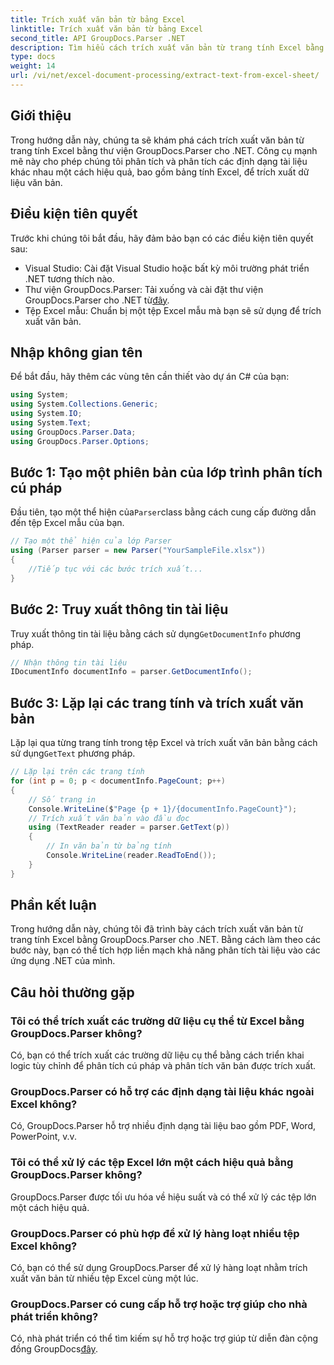 ```yaml
---
title: Trích xuất văn bản từ bảng Excel
linktitle: Trích xuất văn bản từ bảng Excel
second_title: API GroupDocs.Parser .NET
description: Tìm hiểu cách trích xuất văn bản từ trang tính Excel bằng GroupDocs.Parser cho .NET. Các bước đơn giản để trích xuất văn bản hiệu quả.
type: docs
weight: 14
url: /vi/net/excel-document-processing/extract-text-from-excel-sheet/
---
```

## Giới thiệu
Trong hướng dẫn này, chúng ta sẽ khám phá cách trích xuất văn bản từ trang tính Excel bằng thư viện GroupDocs.Parser cho .NET. Công cụ mạnh mẽ này cho phép chúng tôi phân tích và phân tích các định dạng tài liệu khác nhau một cách hiệu quả, bao gồm bảng tính Excel, để trích xuất dữ liệu văn bản.
## Điều kiện tiên quyết
Trước khi chúng tôi bắt đầu, hãy đảm bảo bạn có các điều kiện tiên quyết sau:
- Visual Studio: Cài đặt Visual Studio hoặc bất kỳ môi trường phát triển .NET tương thích nào.
-  Thư viện GroupDocs.Parser: Tải xuống và cài đặt thư viện GroupDocs.Parser cho .NET từ[đây](https://releases.groupdocs.com/parser/net/).
- Tệp Excel mẫu: Chuẩn bị một tệp Excel mẫu mà bạn sẽ sử dụng để trích xuất văn bản.

## Nhập không gian tên
Để bắt đầu, hãy thêm các vùng tên cần thiết vào dự án C# của bạn:
```csharp
using System;
using System.Collections.Generic;
using System.IO;
using System.Text;
using GroupDocs.Parser.Data;
using GroupDocs.Parser.Options;
```
## Bước 1: Tạo một phiên bản của lớp trình phân tích cú pháp
 Đầu tiên, tạo một thể hiện của`Parser`class bằng cách cung cấp đường dẫn đến tệp Excel mẫu của bạn.
```csharp
// Tạo một thể hiện của lớp Parser
using (Parser parser = new Parser("YourSampleFile.xlsx"))
{
    //Tiếp tục với các bước trích xuất...
}
```
## Bước 2: Truy xuất thông tin tài liệu
 Truy xuất thông tin tài liệu bằng cách sử dụng`GetDocumentInfo` phương pháp.
```csharp
// Nhận thông tin tài liệu
IDocumentInfo documentInfo = parser.GetDocumentInfo();
```
## Bước 3: Lặp lại các trang tính và trích xuất văn bản
 Lặp lại qua từng trang tính trong tệp Excel và trích xuất văn bản bằng cách sử dụng`GetText` phương pháp.
```csharp
// Lặp lại trên các trang tính
for (int p = 0; p < documentInfo.PageCount; p++)
{
    // Số trang in
    Console.WriteLine($"Page {p + 1}/{documentInfo.PageCount}");
    // Trích xuất văn bản vào đầu đọc
    using (TextReader reader = parser.GetText(p))
    {
        // In văn bản từ bảng tính
        Console.WriteLine(reader.ReadToEnd());
    }
}
```

## Phần kết luận
Trong hướng dẫn này, chúng tôi đã trình bày cách trích xuất văn bản từ trang tính Excel bằng GroupDocs.Parser cho .NET. Bằng cách làm theo các bước này, bạn có thể tích hợp liền mạch khả năng phân tích tài liệu vào các ứng dụng .NET của mình.

## Câu hỏi thường gặp
### Tôi có thể trích xuất các trường dữ liệu cụ thể từ Excel bằng GroupDocs.Parser không?
Có, bạn có thể trích xuất các trường dữ liệu cụ thể bằng cách triển khai logic tùy chỉnh để phân tích cú pháp và phân tích văn bản được trích xuất.
### GroupDocs.Parser có hỗ trợ các định dạng tài liệu khác ngoài Excel không?
Có, GroupDocs.Parser hỗ trợ nhiều định dạng tài liệu bao gồm PDF, Word, PowerPoint, v.v.
### Tôi có thể xử lý các tệp Excel lớn một cách hiệu quả bằng GroupDocs.Parser không?
GroupDocs.Parser được tối ưu hóa về hiệu suất và có thể xử lý các tệp lớn một cách hiệu quả.
### GroupDocs.Parser có phù hợp để xử lý hàng loạt nhiều tệp Excel không?
Có, bạn có thể sử dụng GroupDocs.Parser để xử lý hàng loạt nhằm trích xuất văn bản từ nhiều tệp Excel cùng một lúc.
### GroupDocs.Parser có cung cấp hỗ trợ hoặc trợ giúp cho nhà phát triển không?
 Có, nhà phát triển có thể tìm kiếm sự hỗ trợ hoặc trợ giúp từ diễn đàn cộng đồng GroupDocs[đây](https://forum.groupdocs.com/c/parser/17).